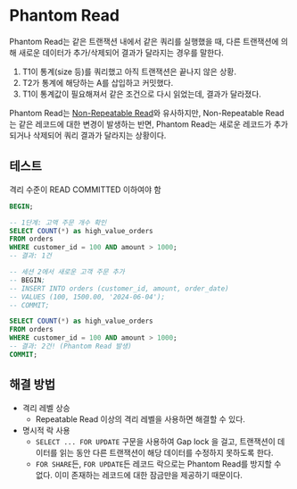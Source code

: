# Phantom Read

Phantom Read는 같은 트랜잭션 내에서 같은 쿼리를 실행했을 때, 다른 트랜잭션에 의해 새로운 데이터가 추가/삭제되어 결과가 달라지는 경우를 말한다.

1. T1이 통계(size 등)를 쿼리했고 아직 트랜잭션은 끝나지 않은 상황.
2. T2가 통계에 해당하는 A를 삽입하고 커밋했다.
3. T1이 통계값이 필요해져서 같은 조건으로 다시 읽었는데, 결과가 달라졌다.

Phantom Read는 [Non-Repeatable Read](non-repeatable-read.md)와 유사하지만, Non-Repeatable Read는 같은 레코드에 대한 변경이 발생하는 반면,
Phantom Read는 새로운 레코드가 추가되거나 삭제되어 쿼리 결과가 달라지는 상황이다.

## 테스트

격리 수준이 READ COMMITTED 이하여야 함

```sql
BEGIN;

-- 1단계: 고액 주문 개수 확인
SELECT COUNT(*) as high_value_orders 
FROM orders 
WHERE customer_id = 100 AND amount > 1000;
-- 결과: 1건

-- 세션 2에서 새로운 고객 주문 추가
-- BEGIN;
-- INSERT INTO orders (customer_id, amount, order_date)
-- VALUES (100, 1500.00, '2024-06-04');
-- COMMIT;

SELECT COUNT(*) as high_value_orders
FROM orders
WHERE customer_id = 100 AND amount > 1000;
-- 결과: 2건! (Phantom Read 발생)
COMMIT;
```

## 해결 방법

- 격리 레벨 상승
  - Repeatable Read 이상의 격리 레벨을 사용하면 해결할 수 있다.
- 명시적 락 사용
  - `SELECT ... FOR UPDATE` 구문을 사용하여 Gap lock 을 걸고, 트랜잭션이 데이터를 읽는 동안 다른 트랜잭션이 해당 데이터를 수정하지 못하도록 한다.
  - `FOR SHARE`든, `FOR UPDATE`든 레코드 락으로는 Phantom Read를 방지할 수 없다. 이미 존재하는 레코드에 대한 잠금만을 제공하기 때문이다.

